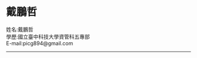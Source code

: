 
<!DOCTYPE html>
<html>
  <head>
    <meta charset="utf-8">
  </head>
  <body>
    <h1>戴鵬哲</h1>
    姓名:戴鵬哲</br>
    學歷:國立臺中科技大學資管科五專部</br>
    E-mail:picg894@gmail.com</br>
    <hr>
  </body>
</html>
